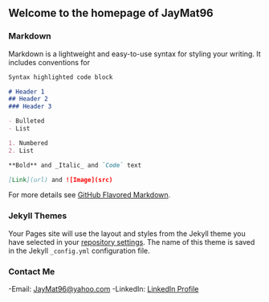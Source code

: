 ## Welcome to the homepage of JayMat96

### Markdown

Markdown is a lightweight and easy-to-use syntax for styling your writing. It includes conventions for

```markdown
Syntax highlighted code block

# Header 1
## Header 2
### Header 3

- Bulleted
- List

1. Numbered
2. List

**Bold** and _Italic_ and `Code` text

[Link](url) and ![Image](src)
```

For more details see [GitHub Flavored Markdown](https://guides.github.com/features/mastering-markdown/).

### Jekyll Themes

Your Pages site will use the layout and styles from the Jekyll theme you have selected in your [repository settings](https://github.com/JayMat96/JayMat96.github.io/settings). The name of this theme is saved in the Jekyll `_config.yml` configuration file.

### Contact Me

-Email: JayMat96@yahoo.com
-LinkedIn: [LinkedIn Profile](https://www.linkedin.com/in/jalen-mojica-948753125/)
